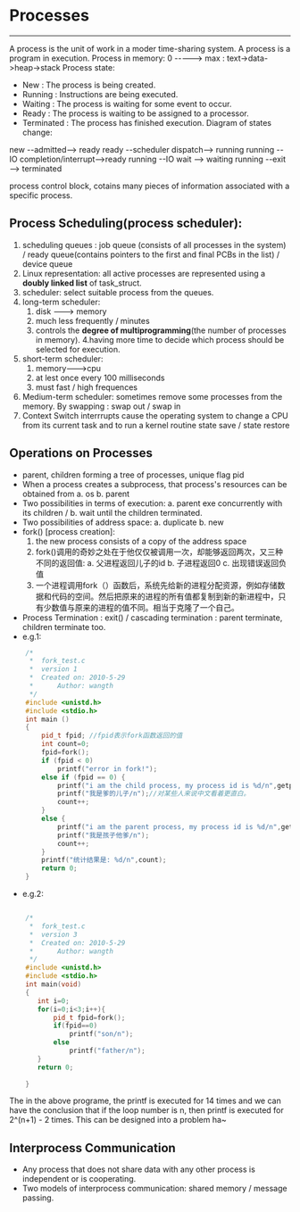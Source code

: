 # Processes

----

A process is the unit of work in a moder time-sharing system.
A process is a program in execution.
Process in memory:
0 -----> max : text->data->heap->stack
Process state:
- New : The process is being created.
- Running : Instructions are being executed.
- Waiting : The process is waiting for some event to occur.
- Ready   : The process is waiting to be assigned to a processor.
- Terminated : The process has finished execution.
Diagram of states change:

new --admitted--> ready
ready --scheduler dispatch--> running
running --IO completion/interrupt-->ready
running --IO wait --> waiting
running --exit --> terminated

process control block, cotains many pieces of information associated with a specific process.

## Process Scheduling(process scheduler):
1. scheduling queues : job queue (consists of all processes in the system) / ready queue(contains pointers to the first and final PCBs in the list) / device queue
2. Linux representation: all active processes are represented using a **doubly linked list** of task_struct.
3. scheduler: select suitable process from the queues.
4. long-term scheduler:
	1. disk ---> memory
	2. much less frequently / minutes
	3. controls the **degree of multiprogramming**(the number of processes in memory).
	4.having more time to decide which process should be selected for execution.
5. short-term scheduler:
	1. memory--->cpu
	2. at lest once every 100 milliseconds
	3. must fast / high frequences
6. Medium-term scheduler: sometimes remove some processes from the memory. By swapping : swap out / swap in
7. Context Switch
	interrrupts cause the operating system to change a CPU from its current task and to run a kernel routine
	state save / state restore

## Operations on Processes
- parent, children forming a tree of processes, unique flag pid
- When a process creates a subprocess, that process's resources can be obtained from a. os b. parent
- Two possibilities in terms of execution: a. parent exe concurrently with its children / b. wait until the children terminated.
- Two possibilities of address space: a. duplicate b. new
- fork() [process creation]: 
	1. the new process consists of a copy of the address space
	2. fork()调用的奇妙之处在于他仅仅被调用一次，却能够返回两次，又三种不同的返回值: a. 父进程返回儿子的id b. 子进程返回0 c. 出现错误返回负值
	3.  一个进程调用fork（）函数后，系统先给新的进程分配资源，例如存储数据和代码的空间。然后把原来的进程的所有值都复制到新的新进程中，只有少数值与原来的进程的值不同。相当于克隆了一个自己。
- Process Termination : exit() / cascading termination : parent terminate, children terminate too.
- e.g.1:

```C++
    /* 
     *  fork_test.c 
     *  version 1 
     *  Created on: 2010-5-29 
     *      Author: wangth 
     */  
    #include <unistd.h>  
    #include <stdio.h>   
    int main ()   
    {   
        pid_t fpid; //fpid表示fork函数返回的值  
        int count=0;  
        fpid=fork();   
        if (fpid < 0)   
            printf("error in fork!");   
        else if (fpid == 0) {  
            printf("i am the child process, my process id is %d/n",getpid());   
            printf("我是爹的儿子/n");//对某些人来说中文看着更直白。  
            count++;  
        }  
        else {  
            printf("i am the parent process, my process id is %d/n",getpid());   
            printf("我是孩子他爹/n");  
            count++;  
        }  
        printf("统计结果是: %d/n",count);  
        return 0;  
    }  

```
- e.g.2:

```C++

    /* 
     *  fork_test.c 
     *  version 3 
     *  Created on: 2010-5-29 
     *      Author: wangth 
     */  
    #include <unistd.h>  
    #include <stdio.h>  
    int main(void)  
    {  
       int i=0;  
       for(i=0;i<3;i++){  
           pid_t fpid=fork();  
           if(fpid==0)  
               printf("son/n");  
           else  
               printf("father/n");  
       }  
       return 0;  
      
    }  

```

The in the above programe, the printf is executed for 14 times and we can have the conclusion that if the loop number is n, then printf is executed for 2^(n+1) - 2 times. This can be designed into a problem ha~

## Interprocess Communication
- Any process that does not share data with any other process is independent or is cooperating.
- Two models of interprocess communication: shared memory / message passing.


